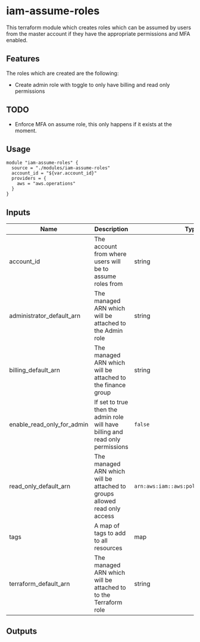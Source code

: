 # iam-assume-roles

This terraform module which creates roles which can be assumed by users from the master account if they have the appropriate permissions and MFA enabled.

## Features
The roles which are created are the following:
- Create admin role with toggle to only have billing and read only permissions

## TODO
- Enforce MFA on assume role, this only happens if it exists at the moment.

## Usage
```
module "iam-assume-roles" {
  source = "./modules/iam-assume-roles"
  account_id = "${var.account_id}"
  providers = {
    aws = "aws.operations"
  }
}
```

## Inputs
Name | Description | Type | Default | Required
---- | ----------- | ---- | ------- | --------
account_id | The account from where users will be to assume roles from | string | - | yes
administrator_default_arn | The managed ARN which will be attached to the Admin role | string | `arn:aws:iam::aws:policy/AdministratorAccess` | no
billing_default_arn |  The managed ARN which will be attached to the finance group | string | `arn:aws:iam::aws:policy/job-function/Billing` | no
enable_read_only_for_admin | If set to true then the admin role will have billing and read only permissions | `false` | no
read_only_default_arn | The managed ARN which will be attached to groups allowed read only access | `arn:aws:iam::aws:policy/ReadOnlyAccess` | no
tags | A map of tags to add to all resources | map | `{}` | no
terraform_default_arn | The managed ARN which will be attached to to the Terraform role | string | `arn:aws:iam::aws:policy/AdministratorAccess` | no

## Outputs
